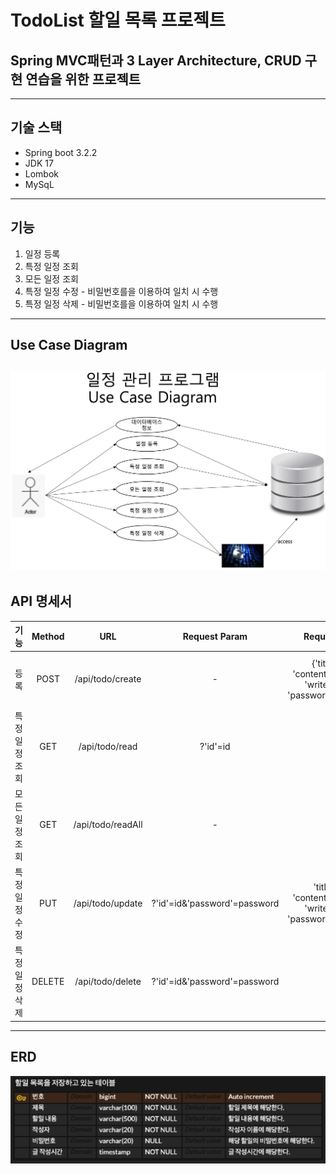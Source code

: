 # TodoList 할일 목록 프로젝트
## Spring MVC패턴과 3 Layer Architecture, CRUD 구현 연습을 위한 프로젝트
---
## 기술 스택
+ Spring boot 3.2.2
+ JDK 17
+ Lombok
+ MySqL
---
## 기능
1. 일정 등록
2. 특정 일정 조회
3. 모든 일정 조회
4. 특정 일정 수정 - 비밀번호를을 이용하여 일치 시 수행
5. 특정 일정 삭제 - 비밀번호를을 이용하여 일치 시 수행
---
## Use Case Diagram
![](UseCaseDiagram.png)
---
## API 명세서
| 기능 | Method | URL | Request Param | Request Body| Response Body |
|:---:|:---:|:---:|:---:|:---:|:---:|
| 등록 | POST | /api/todo/create | - | {'title':title, <br>'contents':contents, <br>'writer':writer, <br>'password':password} | 'id':id <br>'title':title, <br>'contents':contents, <br>'writer':writer, <br>'localDateTime':localDateTime}|
| 특정<br>일정<br>조회 | GET | /api/todo/read | ?'id'=id| - | 'id':id <br>'title':title, <br>'contents':contents, <br>'writer':writer, <br>'localDateTime':localDateTime}|
| 모든<br>일정<br>조회 | GET | /api/todo/readAll| - | - | 'id':id <br>'title':title, <br>'contents':contents, <br>'writer':writer, <br>'localDateTime':localDateTime} {...}|
| 특정<br>일정<br>수정 | PUT | /api/todo/update | ?'id'=id&'password'=password| 'title':title, <br>'contents':contents, <br>'writer':writer, <br>'password':password} | 'id':id <br>'title':title, <br>'contents':contents, <br>'writer':writer, <br>'localDateTime':localDateTime}|
| 특정<br>일정<br>삭제 | DELETE | /api/todo/delete | ?'id'=id&'password'=password| - | 'id':id <br>'title':title, <br>'contents':contents, <br>'writer':writer, <br>'localDateTime':localDateTime}|
---
## ERD
![](ERD.png)
